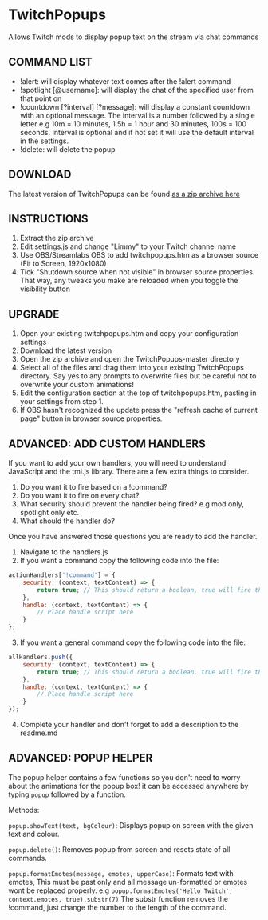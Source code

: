 # TwitchPopups

Allows Twitch mods to display popup text on the stream via chat commands

## COMMAND LIST

- !alert: will display whatever text comes after the !alert command
- !spotlight [@username]: will display the chat of the specified user from that point on
- !countdown [?interval] [?message]: will display a constant countdown with an optional message. The interval is a number followed by a single letter e.g 10m = 10 minutes, 1.5h = 1 hour and 30 minutes, 100s = 100 seconds. Interval is optional and if not set it will use the default interval in the settings.
- !delete: will delete the popup

## DOWNLOAD

The latest version of TwitchPopups can be found [as a zip archive here](https://github.com/DaftLimmy/TwitchPopups/archive/master.zip)

## INSTRUCTIONS

1. Extract the zip archive
2. Edit settings.js and change "Limmy" to your Twitch channel name
3. Use OBS/Streamlabs OBS to add twitchpopups.htm as a browser source (Fit to Screen, 1920x1080)
4. Tick "Shutdown source when not visible" in browser source properties. That way, any tweaks you make are reloaded when you toggle the visibility button

## UPGRADE
1. Open your existing twitchpopups.htm and copy your configuration settings
2. Download the latest version
3. Open the zip archive and open the TwitchPopups-master directory
4. Select all of the files and drag them into your existing TwitchPopups directory. Say yes to any prompts to overwrite files but be careful not to overwrite your custom animations!
5. Edit the configuration section at the top of twitchpopups.htm, pasting in your settings from step 1.
6. If OBS hasn't recognized the update press the "refresh cache of current page" button in browser source properties.


## ADVANCED: ADD CUSTOM HANDLERS
If you want to add your own handlers, you will need to understand JavaScript and the tmi.js library.
There are a few extra things to consider.
1. Do you want it to fire based on a !command?
2. Do you want it to fire on every chat?
3. What security should prevent the handler being fired? e.g mod only, spotlight only etc.
4. What should the handler do?

Once you have answered those questions you are ready to add the handler.

1. Navigate to the handlers.js
2. If you want a command copy the following code into the file:
``` javascript
actionHandlers['!command'] = {
    security: (context, textContent) => {
        return true; // This should return a boolean, true will fire the handler
    },
    handle: (context, textContent) => {
        // Place handle script here
    }
};
```
3. If you want a general command copy the following code into the file:
``` javascript
allHandlers.push({
    security: (context, textContent) => {
        return true; // This should return a boolean, true will fire the handler
    },
    handle: (context, textContent) => {
        // Place handle script here
    }
});
```
4. Complete your handler and don't forget to add a description to the readme.md

## ADVANCED: POPUP HELPER
The popup helper contains a few functions so you don't need to worry about the animations for the popup box! it can be accessed anywhere by typing `popup` followed by a function.

Methods:

`popup.showText(text, bgColour)`: Displays popup on screen with the given text and colour.

`popup.delete()`: Removes popup from screen and resets state of all commands. 

`popup.formatEmotes(message, emotes, upperCase)`: Formats text with emotes, This must be past only and all message un-formatted or emotes wont be replaced properly. e.g `popup.formatEmotes('Hello Twitch', context.emotes, true).substr(7)` The substr function removes the !command, just change the number to the length of the command.
